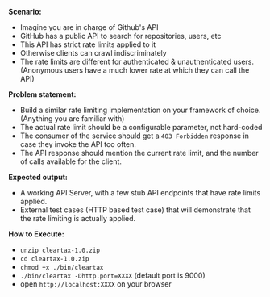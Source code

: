 **Scenario:**
- Imagine you are in charge of Github's API
- GitHub has a public API to search for repositories, users, etc
- This API has strict rate limits applied to it
- Otherwise clients can crawl indiscriminately
- The rate limits are different for authenticated & unauthenticated users. (Anonymous users have a much lower rate at which they can call the API)

**Problem statement:**
- Build a similar rate limiting implementation on your framework of choice. (Anything you are familiar with)
- The actual rate limit should be a configurable parameter, not hard-coded
- The consumer of the service should get a `403 Forbidden` response in case they invoke the API too often.
- The API response should mention the current rate limit, and the number of calls available for the client.

**Expected output:**
- A working API Server, with a few stub API endpoints that have rate limits applied.
- External test cases (HTTP based test case) that will demonstrate that the rate limiting is actually applied.

**How to Execute:**
- `unzip cleartax-1.0.zip`
- `cd cleartax-1.0.zip`
- `chmod +x ./bin/cleartax`
- `./bin/cleartax -Dhttp.port=XXXX` (default port is 9000)
- open `http://localhost:XXXX` on your browser
